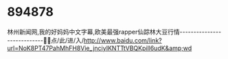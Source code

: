 # 894878
林州新闻网,我的好妈妈中文字幕,欧美最强rapper仙踪林大豆行情----------------------------📝📝点/此/进/入/http://www.baidu.com/link?url=NoK8PT47PahMhFH8Vie_jnciyIKNTTtVBQKpill6udK&amp;wd
